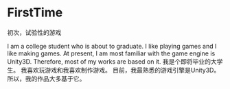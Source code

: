 # FirstTime
初次，试验性的游戏

I am a college student who is about to graduate.
I like playing games and I like making games.
At present, I am most familiar with the game engine is Unity3D. Therefore, most of my works are based on it.
我是个即将毕业的大学生。
我喜欢玩游戏和我喜欢制作游戏。
目前，我最熟悉的游戏引擎是Unity3D。所以，我的作品大多基于它。
